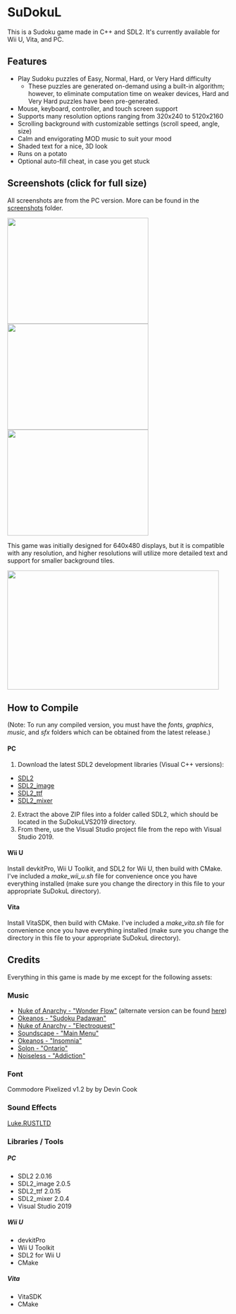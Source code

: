 # SuDokuL
This is a Sudoku game made in C++ and SDL2. It's currently available for Wii U, Vita, and PC.

## Features
- Play Sudoku puzzles of Easy, Normal, Hard, or Very Hard difficulty
  - These puzzles are generated on-demand using a built-in algorithm; however, to eliminate computation time on weaker devices, Hard and Very Hard puzzles have been pre-generated.
- Mouse, keyboard, controller, and touch screen support
- Supports many resolution options ranging from 320x240 to 5120x2160
- Scrolling background with customizable settings (scroll speed, angle, size)
- Calm and envigorating MOD music to suit your mood
- Shaded text for a nice, 3D look
- Runs on a potato
- Optional auto-fill cheat, in case you get stuck

## Screenshots (click for full size)

All screenshots are from the PC version. More can be found in the [screenshots](https://github.com/Mips96/SuDokuL/tree/main/screenshots) folder.

<img src="https://github.com/GateGuy/SuDokuL/blob/main/screenshots/screenshot-640-480_1.png?raw=true" width="320" height="240"/> <img src="https://github.com/GateGuy/SuDokuL/blob/main/screenshots/screenshot-640-480_2.png?raw=true" width="320" height="240"/> <img src="https://github.com/GateGuy/SuDokuL/blob/main/screenshots/screenshot-640-480_3.png?raw=true" width="320" height="240"/>

This game was initially designed for 640x480 displays, but it is compatible with any resolution, and higher resolutions will utilize more detailed text and support for smaller background tiles.

<img src="https://github.com/GateGuy/SuDokuL/blob/main/screenshots/screenshot-1920_1080_1.png?raw=true" width="480" height="270"/>

## How to Compile
(Note: To run any compiled version, you must have the *fonts*, *graphics*, *music*, and *sfx* folders which can be obtained from the latest release.)
#### PC
1. Download the latest SDL2 development libraries (Visual C++ versions):
- [SDL2](https://www.libsdl.org/download-2.0.php)
- [SDL2_image](https://www.libsdl.org/projects/SDL_image/)
- [SDL2_ttf](https://www.libsdl.org/projects/SDL_ttf/)
- [SDL2_mixer](https://www.libsdl.org/projects/SDL_mixer/)
2. Extract the above ZIP files into a folder called SDL2, which should be located in the SuDokuLVS2019 directory.
3. From there, use the Visual Studio project file from the repo with Visual Studio 2019.
#### Wii U
Install devkitPro, Wii U Toolkit, and SDL2 for Wii U, then build with CMake. I've included a *make_wii_u.sh* file for convenience once you have everything installed (make sure you change the directory in this file to your appropriate SuDokuL directory).
#### Vita
Install VitaSDK, then build with CMake. I've included a *make_vita.sh* file for convenience once you have everything installed (make sure you change the directory in this file to your appropriate SuDokuL directory).

## Credits
Everything in this game is made by me except for the following assets:

### Music
- [Nuke of Anarchy - "Wonder Flow"](http://modarchive.org/index.php?request=view_by_moduleid&query=38132) (alternate version can be found [here](http://modarchive.org/index.php?request=view_by_moduleid&query=133262))
- [Okeanos - "Sudoku Padawan"](http://modarchive.org/index.php?request=view_by_moduleid&query=64812)
- [Nuke of Anarchy - "Electroquest"](http://modarchive.org/index.php?request=view_by_moduleid&query=41515)
- [Soundscape - "Main Menu"](http://modarchive.org/index.php?request=view_by_moduleid&query=49158)
- [Okeanos - "Insomnia"](http://modarchive.org/index.php?request=view_by_moduleid&query=45908)
- [Solon - "Ontario"](http://modarchive.org/index.php?request=view_by_moduleid&query=128908)
- [Noiseless - "Addiction"](http://modarchive.org/index.php?request=view_by_moduleid&query=32912)

### Font
Commodore Pixelized v1.2 by by Devin Cook

### Sound Effects
[Luke.RUSTLTD](https://opengameart.org/users/lukerustltd)

### Libraries / Tools
##### PC
- SDL2 2.0.16
- SDL2_image 2.0.5
- SDL2_ttf 2.0.15
- SDL2_mixer 2.0.4
- Visual Studio 2019
##### Wii U
- devkitPro
- Wii U Toolkit
- SDL2 for Wii U
- CMake
##### Vita
- VitaSDK
- CMake
